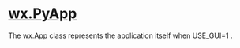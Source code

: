 # [wx.PyApp](https://wxpython.org/Phoenix/docs/html/wx.PyApp.html)

The wx.App class represents the application itself when USE_GUI=1 .